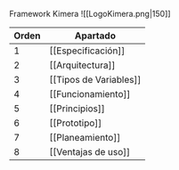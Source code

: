 Framework Kimera
![[LogoKimera.png|150]]

| Orden | Apartado               |
| ----- | ---------------------- |
| 1     | [[Especificación]]     |
| 2     | [[Arquitectura]]       |
| 3     | [[Tipos de Variables]] |
| 4     | [[Funcionamiento]]     |
| 5     | [[Principios]]         |
| 6     | [[Prototipo]]          |
| 7     | [[Planeamiento]]       |
| 8     | [[Ventajas de uso]]    |

